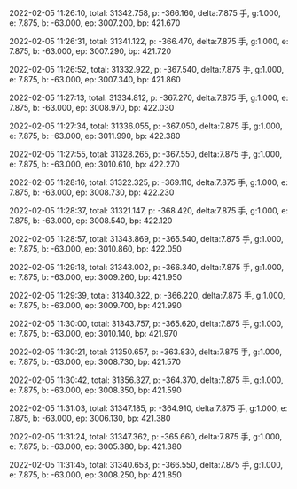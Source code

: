 2022-02-05 11:26:10, total: 31342.758, p: -366.160, delta:7.875 手, g:1.000, e: 7.875, b: -63.000, ep: 3007.200, bp: 421.670

2022-02-05 11:26:31, total: 31341.122, p: -366.470, delta:7.875 手, g:1.000, e: 7.875, b: -63.000, ep: 3007.290, bp: 421.720

2022-02-05 11:26:52, total: 31332.922, p: -367.540, delta:7.875 手, g:1.000, e: 7.875, b: -63.000, ep: 3007.340, bp: 421.860

2022-02-05 11:27:13, total: 31334.812, p: -367.270, delta:7.875 手, g:1.000, e: 7.875, b: -63.000, ep: 3008.970, bp: 422.030

2022-02-05 11:27:34, total: 31336.055, p: -367.050, delta:7.875 手, g:1.000, e: 7.875, b: -63.000, ep: 3011.990, bp: 422.380

2022-02-05 11:27:55, total: 31328.265, p: -367.550, delta:7.875 手, g:1.000, e: 7.875, b: -63.000, ep: 3010.610, bp: 422.270

2022-02-05 11:28:16, total: 31322.325, p: -369.110, delta:7.875 手, g:1.000, e: 7.875, b: -63.000, ep: 3008.730, bp: 422.230

2022-02-05 11:28:37, total: 31321.147, p: -368.420, delta:7.875 手, g:1.000, e: 7.875, b: -63.000, ep: 3008.540, bp: 422.120

2022-02-05 11:28:57, total: 31343.869, p: -365.540, delta:7.875 手, g:1.000, e: 7.875, b: -63.000, ep: 3010.860, bp: 422.050

2022-02-05 11:29:18, total: 31343.002, p: -366.340, delta:7.875 手, g:1.000, e: 7.875, b: -63.000, ep: 3009.260, bp: 421.950

2022-02-05 11:29:39, total: 31340.322, p: -366.220, delta:7.875 手, g:1.000, e: 7.875, b: -63.000, ep: 3009.700, bp: 421.990

2022-02-05 11:30:00, total: 31343.757, p: -365.620, delta:7.875 手, g:1.000, e: 7.875, b: -63.000, ep: 3010.140, bp: 421.970

2022-02-05 11:30:21, total: 31350.657, p: -363.830, delta:7.875 手, g:1.000, e: 7.875, b: -63.000, ep: 3008.730, bp: 421.570

2022-02-05 11:30:42, total: 31356.327, p: -364.370, delta:7.875 手, g:1.000, e: 7.875, b: -63.000, ep: 3008.350, bp: 421.590

2022-02-05 11:31:03, total: 31347.185, p: -364.910, delta:7.875 手, g:1.000, e: 7.875, b: -63.000, ep: 3006.130, bp: 421.380

2022-02-05 11:31:24, total: 31347.362, p: -365.660, delta:7.875 手, g:1.000, e: 7.875, b: -63.000, ep: 3005.380, bp: 421.380

2022-02-05 11:31:45, total: 31340.653, p: -366.550, delta:7.875 手, g:1.000, e: 7.875, b: -63.000, ep: 3008.250, bp: 421.850